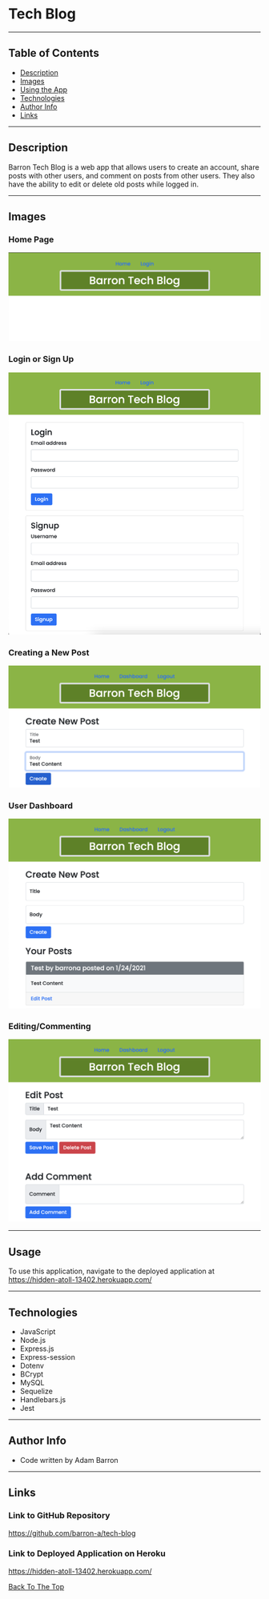 # Tech Blog

---

## Table of Contents

- [Description](#description)
- [Images](#images)
- [Using the App](#usage)
- [Technologies](#technologies)
- [Author Info](#author-info)
- [Links](#links)

---

## Description
Barron Tech Blog is a web app that allows users to create an account, share posts with other users, and comment on posts from other users. They also have the ability to edit or delete old posts while logged in.

---

## Images

### Home Page
![Home Page](/assets/images/techblog_homepage.png)

### Login or Sign Up
![Logging In or Signing Up](/assets/images/techblog_login.png)

### Creating a New Post
![Creating a New Post](/assets/images/techblog_newpost.png)

### User Dashboard
![Creating a New Post](/assets/images/techblog_dashboard.png)

### Editing/Commenting
![Editing or Commenting on a Post](/assets/images/techblog_editpost.png)

---

## Usage
To use this application, navigate to the deployed application at https://hidden-atoll-13402.herokuapp.com/

---

## Technologies

- JavaScript
- Node.js
- Express.js
- Express-session
- Dotenv
- BCrypt
- MySQL
- Sequelize
- Handlebars.js
- Jest

---

## Author Info
- Code written by Adam Barron

---

## Links

### Link to GitHub Repository
https://github.com/barron-a/tech-blog

### Link to Deployed Application on Heroku
https://hidden-atoll-13402.herokuapp.com/

[Back To The Top](#tech-blog)

